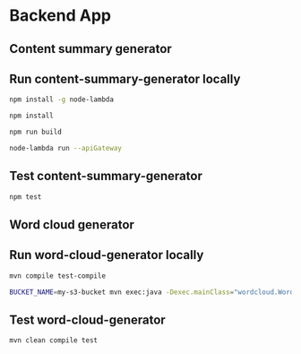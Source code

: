 # Backend App

## Content summary generator

## Run content-summary-generator locally

```sh
npm install -g node-lambda

npm install

npm run build

node-lambda run --apiGateway
```

## Test content-summary-generator

```sh
npm test
```

## Word cloud generator

## Run word-cloud-generator locally

```sh
mvn compile test-compile

BUCKET_NAME=my-s3-bucket mvn exec:java -Dexec.mainClass="wordcloud.WordCloudGeneratorLocalInvoke" -Dexec.classpathScope=test
```

## Test word-cloud-generator

```sh
mvn clean compile test
```
